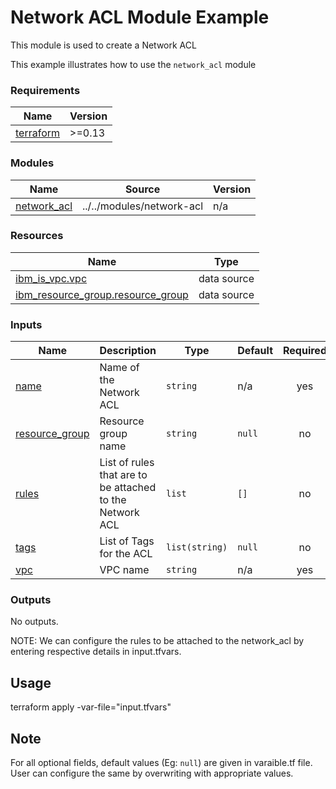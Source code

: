# Network ACL Module Example

This module is used to create a Network ACL

This example illustrates how to use the `network_acl` module

<!-- BEGINNING OF PRE-COMMIT-TERRAFORM DOCS HOOK -->
### Requirements

| Name | Version |
|------|---------|
| <a name="requirement_terraform"></a> [terraform](#requirement\_terraform) | >=0.13 |

### Modules

| Name | Source | Version |
|------|--------|---------|
| <a name="module_network_acl"></a> [network\_acl](#module\_network\_acl) | ../../modules/network-acl | n/a |

### Resources

| Name | Type |
|------|------|
| [ibm_is_vpc.vpc](https://registry.terraform.io/providers/IBM-Cloud/ibm/latest/docs/data-sources/is_vpc) | data source |
| [ibm_resource_group.resource_group](https://registry.terraform.io/providers/IBM-Cloud/ibm/latest/docs/data-sources/resource_group) | data source |

### Inputs

| Name | Description | Type | Default | Required |
|------|-------------|------|---------|:--------:|
| <a name="input_name"></a> [name](#input\_name) | Name of the Network ACL | `string` | n/a | yes |
| <a name="input_resource_group"></a> [resource\_group](#input\_resource\_group) | Resource group name | `string` | `null` | no |
| <a name="input_rules"></a> [rules](#input\_rules) | List of rules that are to be attached to the Network ACL | `list` | `[]` | no |
| <a name="input_tags"></a> [tags](#input\_tags) | List of Tags for the ACL | `list(string)` | `null` | no |
| <a name="input_vpc"></a> [vpc](#input\_vpc) | VPC name | `string` | n/a | yes |

### Outputs

No outputs.
<!-- END OF PRE-COMMIT-TERRAFORM DOCS HOOK -->

NOTE: We can configure the rules to be attached to the network_acl by entering respective details in input.tfvars.

## Usage

terraform apply -var-file="input.tfvars"

## Note

For all optional fields, default values (Eg: `null`) are given in varaible.tf file. User can configure the same by overwriting with appropriate values.
